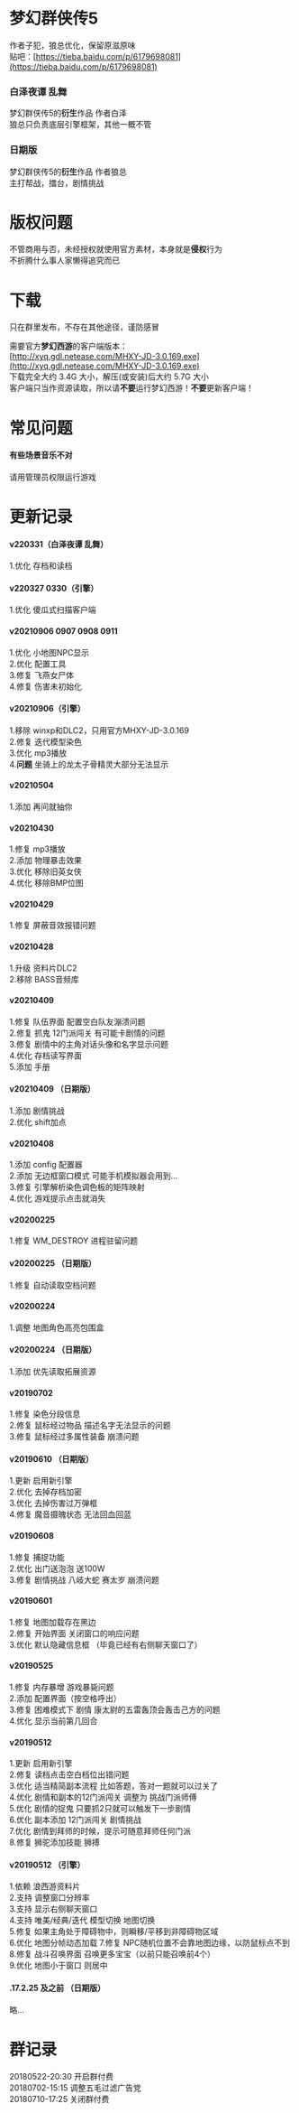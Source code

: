 # 梦幻群侠传5

作者子犯，狼总优化，保留原滋原味  
贴吧：[https://tieba.baidu.com/p/6179698081](https://tieba.baidu.com/p/6179698081)  


### 白泽夜谭 乱舞

梦幻群侠传5的**衍生**作品 作者白泽  
狼总只负责底层引擎框架，其他一概不管

### 日期版

梦幻群侠传5的**衍生**作品 作者狼总  
主打帮战，擂台，剧情挑战


# 版权问题

不管商用与否，未经授权就使用官方素材，本身就是**侵权**行为  
不折腾什么事人家懒得追究而已

# 下载

只在群里发布，不存在其他途径，谨防感冒

需要官方**梦幻西游**的客户端版本：  
[http://xyq.gdl.netease.com/MHXY-JD-3.0.169.exe](http://xyq.gdl.netease.com/MHXY-JD-3.0.169.exe)    
下载完全大约 3.4G 大小，解压(或安装)后大约 5.7G 大小  
客户端只当作资源读取，所以请**不要**运行梦幻西游！**不要**更新客户端！

# 常见问题
#### 有些场景音乐不对
请用管理员权限运行游戏

# 更新记录
#### v220331（白泽夜谭 乱舞）
1.优化 存档和读档
#### v220327 0330（引擎）
1.优化 傻瓜式扫描客户端
#### v20210906 0907 0908 0911
1.优化 小地图NPC显示  
2.优化 配置工具  
3.修复 飞燕女尸体  
4.修复 伤害未初始化
#### v20210906（引擎）
1.移除 winxp和DLC2，只用官方MHXY-JD-3.0.169  
2.修复 迭代模型染色  
3.优化 mp3播放  
4.**问题** 坐骑上的龙太子骨精灵大部分无法显示  
#### v20210504
1.添加 再问就抽你
#### v20210430
1.修复 mp3播放  
2.添加 物理暴击效果  
3.优化 移除旧英女侠  
4.优化 移除BMP位图
#### v20210429
1.修复 屏蔽音效报错问题  
#### v20210428
1.升级 资料片DLC2  
2.移除 BASS音频库  
#### v20210409
1.修复 队伍界面 配置空白队友漰溃问题  
2.修复 抓鬼 12门派闯关 有可能卡剧情的问题  
3.修复 剧情中的主角对话头像和名字显示问题  
4.优化 存档读写界面  
5.添加 手册
#### v20210409 （日期版）
1.添加 剧情挑战  
2.优化 shift加点  

#### v20210408
1.添加 config 配置器  
2.添加 无边框窗口模式 可能手机模拟器会用到...  
3.修复 引擎解析染色调色板的矩阵映射  
4.优化 游戏提示点击就消失
#### v20200225
1.修复 WM_DESTROY 进程驻留问题
#### v20200225 （日期版）
1.修复 自动读取空档问题
#### v20200224  
1.调整 地图角色高亮包围盒
#### v20200224 （日期版）
1.添加 优先读取拓展资源 
#### v20190702
1.修复 染色分段信息  
2.修复 鼠标经过物品 描述名字无法显示的问题  
3.修复 鼠标经过多属性装备 崩溃问题
#### v20190610 （日期版）
1.更新 启用新引擎  
2.优化 去掉存档加密  
3.优化 去掉伤害过万弹框  
4.修复 魔音摄魄状态 无法回血回蓝
#### v20190608
1.修复 捕捉功能  
2.优化 出门送泡泡 送100W  
3.修复 剧情挑战 八岐大蛇 赛太岁 崩溃问题
#### v20190601
1.修复 地图加载存在黑边  
2.修复 开始界面 关闭窗口的响应问题  
3.优化 默认隐藏信息框 （毕竟已经有右侧聊天窗口了）
#### v20190525
1.修复 内存暴增 游戏暴毙问题  
2.添加 配置界面（按空格呼出）  
3.修复 困难模式下 剧情 康太尉的五雷轰顶会轰击己方的问题  
4.优化 显示当前第几回合
#### v20190512
1.更新 启用新引擎  
2.修复 读档点击空白档位出错问题  
3.优化 适当精简副本流程 比如答题，答对一题就可以过关了  
4.优化 剧情和副本的12门派闯关 调整为 挑战门派师傅  
5.优化 剧情的捉鬼 只要抓2只就可以触发下一步剧情  
6.优化 副本添加 12门派闯关 剧情挑战  
7.优化 剧情到拜师的时候，提示可随意拜师任何门派  
8.修复 狮驼添加技能 狮搏
#### v20190512 （引擎）
1.依赖 浪西游资料片  
2.支持 调整窗口分辨率  
3.支持 显示右侧聊天窗口  
4.支持 唯美/经典/迭代 模型切换 地图切换  
5.修复 如果主角处于障碍物中，则瞬移/平移到非障碍物区域  
6.优化 地图分帧动态加载
7.修复 NPC随机位置不会靠地图边缘，以防鼠标点不到  
8.修复 战斗召唤界面 召唤更多宝宝（以前只能召唤前4个）  
9.优化 地图小于窗口 则居中
#### .17.2.25 及之前 （日期版）
略...

# 群记录
20180522-20:30 开启群付费  
20180702-15:15 调整五毛过滤广告党  
20180710-17:25 关闭群付费  
